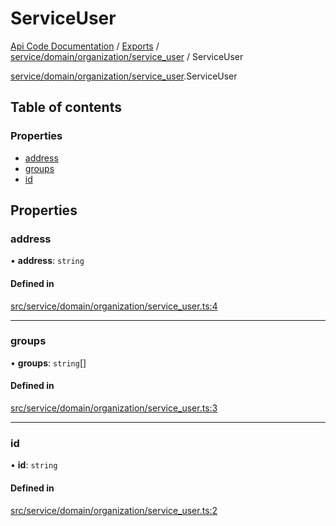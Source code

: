 # ServiceUser
 
[Api Code Documentation](../README.md) / [Exports](../modules.md) / [service/domain/organization/service\_user](../modules/service_domain_organization_service_user.md) / ServiceUser

[service/domain/organization/service_user](../modules/service_domain_organization_service_user.md).ServiceUser

## Table of contents

### Properties

- [address](service_domain_organization_service_user.ServiceUser.md#address)
- [groups](service_domain_organization_service_user.ServiceUser.md#groups)
- [id](service_domain_organization_service_user.ServiceUser.md#id)

## Properties

### address

• **address**: `string`

#### Defined in

[src/service/domain/organization/service_user.ts:4](https://github.com/openkfw/TruBudget/blob/b9aaff0/api/src/service/domain/organization/service_user.ts#L4)

___

### groups

• **groups**: `string`[]

#### Defined in

[src/service/domain/organization/service_user.ts:3](https://github.com/openkfw/TruBudget/blob/b9aaff0/api/src/service/domain/organization/service_user.ts#L3)

___

### id

• **id**: `string`

#### Defined in

[src/service/domain/organization/service_user.ts:2](https://github.com/openkfw/TruBudget/blob/b9aaff0/api/src/service/domain/organization/service_user.ts#L2)
